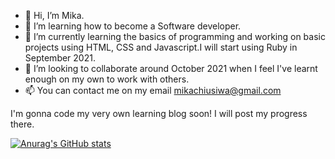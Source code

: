 - 👋 Hi, I’m Mika.
- 👀 I’m learning how to become a Software developer.
- 🌱 I’m currently learning the basics of programming and working on basic projects using HTML, CSS and Javascript.I will start using Ruby in September 2021.
- 💞️ I’m looking to collaborate around October 2021 when I feel I've learnt enough on my own to work with others.
- 📫 You can contact me on my email mikachiusiwa@gmail.com

I'm gonna code my very own learning blog soon! I will post my progress there.
<!---
SK-2022/SK-2022 is a ✨ special ✨ repository because its `README.md` (this file) appears on your GitHub profile.
You can click the Preview link to take a look at your changes.
--->

[![Anurag's GitHub stats](https://github-readme-stats.vercel.app/api?username=SK-2022)](https://github.com/anuraghazra/github-readme-stats)

